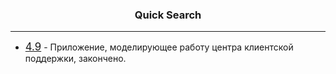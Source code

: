 <html>
    <body>
        <center><h3>Quick Search</h3></center>
        <hr>
        <ul><li>
            <a href="https://github.com/je11yy/C-labs/tree/main/lab4/9"><big>4.9</big></a> - Приложение, моделирующее работу центра клиентской поддержки, закончено.
        </li></ul>
    </body>
</html>

